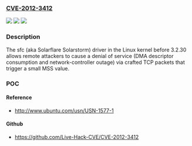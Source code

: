 ### [CVE-2012-3412](https://cve.mitre.org/cgi-bin/cvename.cgi?name=CVE-2012-3412)
![](https://img.shields.io/static/v1?label=Product&message=n%2Fa&color=blue)
![](https://img.shields.io/static/v1?label=Version&message=%3D%20n%2Fa%20&color=brighgreen)
![](https://img.shields.io/static/v1?label=Vulnerability&message=n%2Fa&color=brighgreen)

### Description

The sfc (aka Solarflare Solarstorm) driver in the Linux kernel before 3.2.30 allows remote attackers to cause a denial of service (DMA descriptor consumption and network-controller outage) via crafted TCP packets that trigger a small MSS value.

### POC

#### Reference
- http://www.ubuntu.com/usn/USN-1577-1

#### Github
- https://github.com/Live-Hack-CVE/CVE-2012-3412

